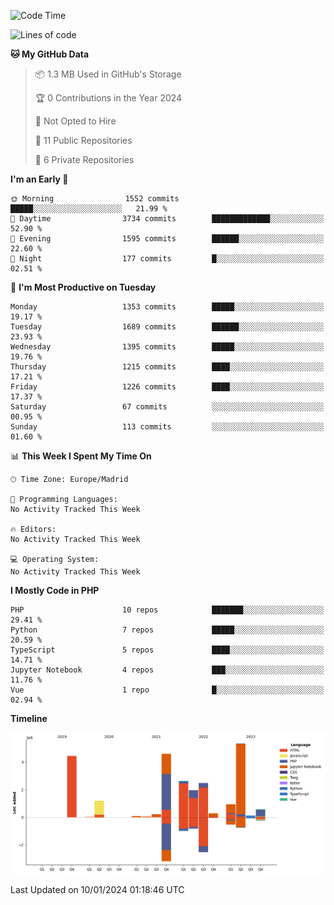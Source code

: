 <!--START_SECTION:waka-->
![Code Time](http://img.shields.io/badge/Code%20Time-4%20hrs%2035%20mins-blue)

![Lines of code](https://img.shields.io/badge/From%20Hello%20World%20I%27ve%20Written-24.8%20million%20lines%20of%20code-blue)

**🐱 My GitHub Data** 

> 📦 1.3 MB Used in GitHub's Storage 
 > 
> 🏆 0 Contributions in the Year 2024
 > 
> 🚫 Not Opted to Hire
 > 
> 📜 11 Public Repositories 
 > 
> 🔑 6 Private Repositories 
 > 
**I'm an Early 🐤** 

```text
🌞 Morning                1552 commits        █████░░░░░░░░░░░░░░░░░░░░   21.99 % 
🌆 Daytime                3734 commits        █████████████░░░░░░░░░░░░   52.90 % 
🌃 Evening                1595 commits        ██████░░░░░░░░░░░░░░░░░░░   22.60 % 
🌙 Night                  177 commits         █░░░░░░░░░░░░░░░░░░░░░░░░   02.51 % 
```
📅 **I'm Most Productive on Tuesday** 

```text
Monday                   1353 commits        █████░░░░░░░░░░░░░░░░░░░░   19.17 % 
Tuesday                  1689 commits        ██████░░░░░░░░░░░░░░░░░░░   23.93 % 
Wednesday                1395 commits        █████░░░░░░░░░░░░░░░░░░░░   19.76 % 
Thursday                 1215 commits        ████░░░░░░░░░░░░░░░░░░░░░   17.21 % 
Friday                   1226 commits        ████░░░░░░░░░░░░░░░░░░░░░   17.37 % 
Saturday                 67 commits          ░░░░░░░░░░░░░░░░░░░░░░░░░   00.95 % 
Sunday                   113 commits         ░░░░░░░░░░░░░░░░░░░░░░░░░   01.60 % 
```


📊 **This Week I Spent My Time On** 

```text
🕑︎ Time Zone: Europe/Madrid

💬 Programming Languages: 
No Activity Tracked This Week

🔥 Editors: 
No Activity Tracked This Week

💻 Operating System: 
No Activity Tracked This Week
```

**I Mostly Code in PHP** 

```text
PHP                      10 repos            ███████░░░░░░░░░░░░░░░░░░   29.41 % 
Python                   7 repos             █████░░░░░░░░░░░░░░░░░░░░   20.59 % 
TypeScript               5 repos             ████░░░░░░░░░░░░░░░░░░░░░   14.71 % 
Jupyter Notebook         4 repos             ███░░░░░░░░░░░░░░░░░░░░░░   11.76 % 
Vue                      1 repo              █░░░░░░░░░░░░░░░░░░░░░░░░   02.94 % 
```



**Timeline**

![Lines of Code chart](https://raw.githubusercontent.com/danisoronellas/danisoronellas/main/assets/bar_graph.png)


 Last Updated on 10/01/2024 01:18:46 UTC
<!--END_SECTION:waka-->
